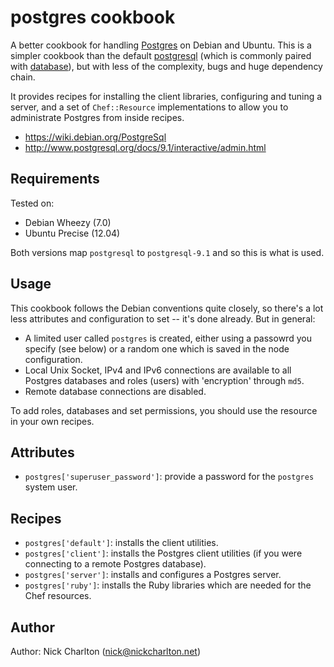# postgres cookbook

A better cookbook for handling [Postgres][] on Debian and Ubuntu. This is a simpler
cookbook than the default [postgresql][pg-cookbook] (which is commonly paired with 
[database][]), but with less of the complexity, bugs and huge dependency chain.

It provides recipes for installing the client libraries, configuring and tuning a 
server, and a set of `Chef::Resource` implementations to allow you to administrate
Postgres from inside recipes.

* https://wiki.debian.org/PostgreSql
* http://www.postgresql.org/docs/9.1/interactive/admin.html

## Requirements

Tested on:

* Debian Wheezy (7.0)
* Ubuntu Precise (12.04)

Both versions map `postgresql` to `postgresql-9.1` and so this is what is used.

## Usage

This cookbook follows the Debian conventions quite closely, so there's a lot less
attributes and configuration to set -- it's done already. But in general:

* A limited user called `postgres` is created, either using a passowrd you specify
(see below) or a random one which is saved in the node configuration.
* Local Unix Socket, IPv4 and IPv6 connections are available to all Postgres
databases and roles (users) with 'encryption' through `md5`.
* Remote database connections are disabled.

To add roles, databases and set permissions, you should use the resource in your 
own recipes.

## Attributes

* `postgres['superuser_password']`: provide a password for the `postgres` system user.

## Recipes

* `postgres['default']`: installs the client utilities.
* `postgres['client']`: installs the Postgres client utilities (if you were 
connecting to a remote Postgres database).
* `postgres['server']`: installs and configures a Postgres server.
* `postgres['ruby']`: installs the Ruby libraries which are needed for the Chef 
resources.

## Author

Author: Nick Charlton (nick@nickcharlton.net)

[Postgres]: http://www.postgresql.org/
[pg-cookbook]:  https://github.com/opscode-cookbooks/postgresql
[database]: https://github.com/opscode-cookbooks/database

